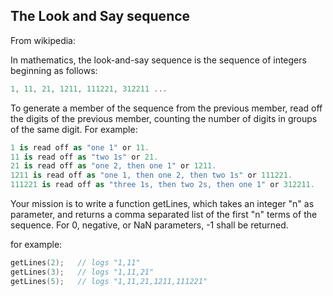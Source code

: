 ## The Look and Say sequence

From wikipedia:

In mathematics, the look-and-say sequence is the sequence of integers beginning as follows:

```Swift
1, 11, 21, 1211, 111221, 312211 ...
```
To generate a member of the sequence from the previous member, read off the digits of the previous member, counting the number of digits in groups of the same digit. For example:

```Swift
1 is read off as "one 1" or 11.
11 is read off as "two 1s" or 21.
21 is read off as "one 2, then one 1" or 1211.
1211 is read off as "one 1, then one 2, then two 1s" or 111221.
111221 is read off as "three 1s, then two 2s, then one 1" or 312211.
```

Your mission is to write a function getLines, which takes an integer "n" as parameter, and returns a comma separated list of the first "n" terms of the sequence. For 0, negative, or NaN parameters, -1 shall be returned.

for example:

```Swift
getLines(2);   // logs "1,11"
getLines(3);   // logs "1,11,21"
getLines(5);   // logs "1,11,21,1211,111221"
```
